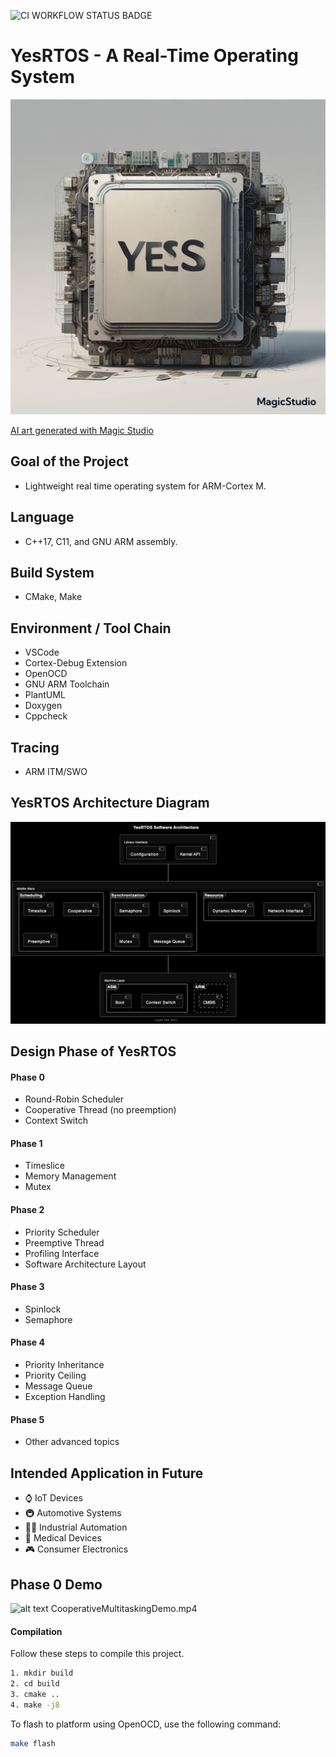 ![CI WORKFLOW STATUS BADGE](https://github.com/luyaohan1001/YesRTOS/actions/workflows/cmake-single-platform.yml/badge.svg?branch=main)

# YesRTOS - A Real-Time Operating System

![alt text](/docs/diagrams/github_profile.jpg)

[AI art generated with Magic Studio](https://magicstudio.com/ai-art-generator/)

## Goal of the Project
* Lightweight real time operating system for ARM-Cortex M.

## Language
* C++17, C11, and GNU ARM assembly.

## Build System
* CMake, Make

## Environment / Tool Chain
* VSCode
* Cortex-Debug Extension
* OpenOCD
* GNU ARM Toolchain
* PlantUML
* Doxygen
* Cppcheck

## Tracing
* ARM ITM/SWO

## YesRTOS Architecture Diagram
![alt text](/docs/diagrams/architecture.png)

## Design Phase of YesRTOS
#### Phase 0
* Round-Robin Scheduler
* Cooperative Thread (no preemption)
* Context Switch

#### Phase 1
* Timeslice
* Memory Management
* Mutex


#### Phase 2
* Priority Scheduler
* Preemptive Thread
* Profiling Interface
* Software Architecture Layout

#### Phase 3
* Spinlock
* Semaphore

#### Phase 4
* Priority Inheritance
* Priority Ceiling
* Message Queue
* Exception Handling

#### Phase 5
* Other advanced topics

## Intended Application in Future
* ⌚️ IoT Devices
* 🚇 Automotive Systems
* 👨‍🏭 Industrial Automation
* 🏥 Medical Devices
* 🎮 Consumer Electronics


## Phase 0 Demo

![alt text](/docs/demo/CooperativeMultitaskingDemo.gif)
CooperativeMultitaskingDemo.mp4

#### Compilation

  Follow these steps to compile this project.
  ```bash
  1. mkdir build
  2. cd build
  3. cmake ..
  4. make -j8
  ```

  To flash to platform using OpenOCD, use the following command:
  ```bash
  make flash
  ```